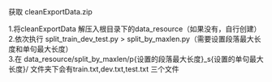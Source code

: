 获取 cleanExportData.zip   

1.将cleanExportData 解压入根目录下的data_resource（如果没有，自行创建）  
2.依次执行 split_train_dev_test.py > split_by_maxlen.py（需要设置段落最大长度和单句最大长度）   
3.在 data_resource/split_by_maxlen/p{设置的段落最大长度}_s{设置的单句最大长度}/ 文件夹下会有train.txt,dev.txt,test.txt 三个文件  

